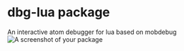 # dbg-lua package

An interactive atom debugger for lua based on mobdebug
![A screenshot of your package](https://image.ibb.co/dmEHMG/Capture.png)
